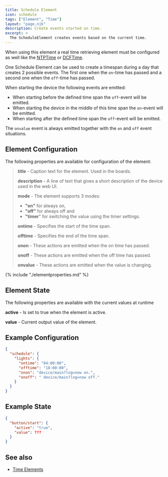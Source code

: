 ```yaml
---
title: Schedule Element
icon: schedule
tags: ["Element", "Time"]
layout: "page.njk"
description: Create events started on time.
excerpt: >
  The ScheduleElement creates events based on the current time.
---
```


When using this element a real time retrieving element must be configured as well
like the [NTPTime](/elements/ntptime.md) or [DCFTime](/elements/dcftime.md).

One Schedule Element can be used to create a timespan during a day that creates 2 possible events.
The first one when the `on`-time has passed and a second one when the `off`-time has passed.

When starting the device the following events are emitted:

* When starting before the defined time span the `off`-event will be emitted.
* When starting the device in the middle of this time span the `on`-event will be emitted.
* When starting after the defined time span the `off`-event will be emitted.

The `onvalue` event is always emitted together with the `on` and `off` event situations.


## Element Configuration

<object data="/element.svg?schedule" type="image/svg+xml"></object>

The following properties are available for configuration of the element:

> **title** - Caption text for the element. Used in the boards.
>
> **description** - A line of text that gives a short description of the device used in the web UI.
>
> **mode** - The element supports 3 modes:
>
> * **"on"** for always on,
> * **"off"** for always off and
> * **"timer**" for switching the value using the timer settings.
>
> **ontime** - Specifies the start of the time span.
>
> **offtime** - Specifies the end of the time span.
>
> **onon** - These actions are emitted when the on time has passed.
>
> **onoff** - These actions are emitted when the off time has passed.
>
> **onvalue** - These actions are emitted when the value is changing.

{% include "./elementproperties.md" %}

## Element State

The following properties are available with the current values at runtime

**active** - Is set to true when the element is active.

**value** - Current output value of the element.

## Example Configuration

``` json
{
  "schedule": {
    "lights": {
      "ontime": "04:00:00",
      "offtime": "18:00:00",
      "onon": "device/main?log=now on.",
      "onoff": " device/main?log=now off."
    }
  }
}
```

## Example State

``` json
{
  "button/start": {
    "active": "true",
    "value": ???
  }
}
```

## See also

* [Time Elements](/elements/timeelements.md)
